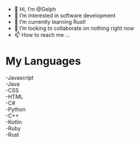 - 👋 Hi, I’m @Gelph
- 👀 I’m interested in software development
- 🌱 I’m currently learning Rust!
- 💞️ I’m looking to collaborate on nothing right now
- 📫 How to reach me ...

<h1>My Languages</h1>

-Javascript<br>
-Java<br>
-CSS<br>
-HTML<br>
-C#<br>
-Python<br>
-C++<br>
-Kotlin<br>
-Ruby<br>
-Rust<br>


<!---
Gelph/Gelph is a ✨ special ✨ repository because its `README.md` (this file) appears on your GitHub profile.
You can click the Preview link to take a look at your changes.
--->
